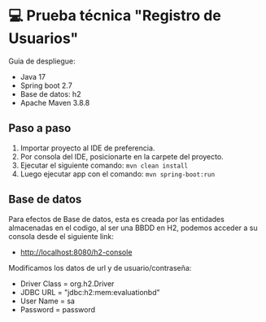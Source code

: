 
# 💻 Prueba técnica "Registro de Usuarios" 

Guia de despliegue:
- Java 17
- Spring boot 2.7
- Base de datos: h2
- Apache Maven 3.8.8

## Paso  a paso
1. Importar proyecto al IDE de preferencia.
2. Por consola del IDE, posicionarte en la carpete del proyecto.
3. Ejecutar el siguiente comando:  ```mvn clean install ```
4. Luego ejecutar app con el comando:  ```mvn spring-boot:run```

## Base de datos
Para efectos de Base de datos, esta es creada por las entidades almacenadas en el codigo, al ser una BBDD en H2, podemos acceder a su consola desde el siguiente link:

 - [http://localhost:8080/h2-console](http://localhost:8080/h2-console)

Modificamos los datos de url y de usuario/contraseña:
- Driver Class = org.h2.Driver
- JDBC URL = "jdbc:h2:mem:evaluationbd"
- User Name = sa
- Password = password
